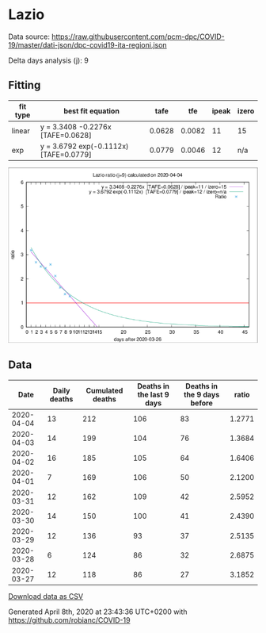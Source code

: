 # Lazio

Data source: https://raw.githubusercontent.com/pcm-dpc/COVID-19/master/dati-json/dpc-covid19-ita-regioni.json

Delta days analysis (j): 9

## Fitting 
|fit type|best fit equation|tafe|tfe|ipeak|izero|
|-------|-----|--------|------|---|---|
|linear|y = 3.3408 -0.2276x  [TAFE=0.0628]|0.0628|0.0082|11|15|
|exp|y = 3.6792 exp(-0.1112x)  [TAFE=0.0779]|0.0779|0.0046|12|n/a|

![Plot](COVID-19_lazio_j9_2020-04-04.png)

## Data
|Date|Daily deaths|Cumulated deaths|Deaths in the last 9 days|Deaths in the 9 days before|ratio|
|----|----------|-----------|-------|--------------------|-----|
|2020-04-04|13|212|106|83|1.2771|
|2020-04-03|14|199|104|76|1.3684|
|2020-04-02|16|185|105|64|1.6406|
|2020-04-01|7|169|106|50|2.1200|
|2020-03-31|12|162|109|42|2.5952|
|2020-03-30|14|150|100|41|2.4390|
|2020-03-29|12|136|93|37|2.5135|
|2020-03-28|6|124|86|32|2.6875|
|2020-03-27|12|118|86|27|3.1852|

[Download data as CSV](COVID-19_lazio_j9_2020-04-04.csv)

Generated April 8th, 2020 at 23:43:36 UTC+0200 with https://github.com/robianc/COVID-19
